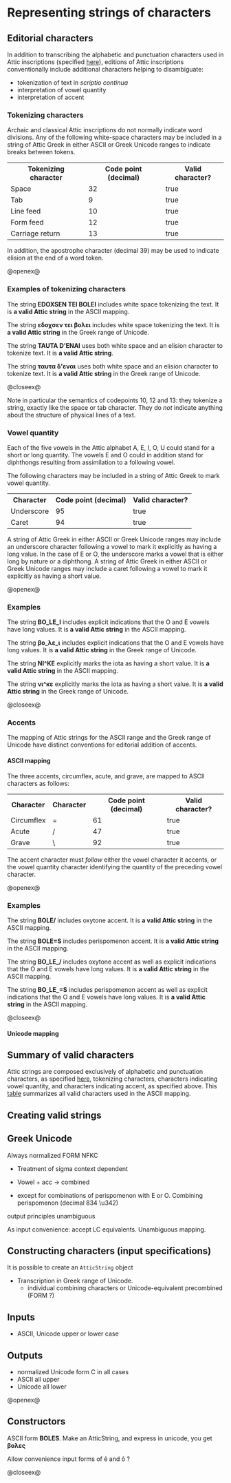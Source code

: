# Representing strings of characters

[$PROFILE$]: extended

## Editorial characters

In addition to transcribing the alphabetic and punctuation characters used in Attic inscriptions (specified [here](AtticCharacters.html)), editions of Attic inscriptions conventionally include additional characters helping to disambiguate:

- tokenization of text in *scriptio continua*
- interpretation of vowel quantity
- interpretation of accent





### Tokenizing characters

Archaic and classical Attic inscriptions do not normally indicate word divisions.  Any of the following white-space characters may be included in a string of Attic Greek in either ASCII or Greek Unicode ranges to indicate breaks between tokens.


<table concordion:execute="#result = isValidCP(#src)">

<tr>
  <th>Tokenizing character</th>
   <th concordion:set="#src">Code point (decimal)</th>
  <th concordion:assertEquals="#result">Valid character?</th>
</tr>

<tr><td>Space</td><td>32</td><td>true</td></tr>
<tr><td>Tab</td><td>9</td><td>true</td></tr>
<tr><td>Line feed</td><td>10</td><td>true</td></tr>
<tr><td>Form feed</td><td>12</td><td>true</td></tr>
<tr><td>Carriage return</td><td>13</td><td>true</td></tr>
</table>

In addition, the apostrophe character (decimal 39) may be used to indicate elision at the end of a word token.

@openex@

### Examples of tokenizing characters

The string
<strong concordion:set="#src">EDOXSEN TEI BOLEI</strong> includes white space tokenizing the text.  It is <strong concordion:assertTrue="isValidString(#src)">a valid Attic string</strong> in the ASCII mapping.

The string
<strong concordion:set="#src">εδοχσεν τει βολει</strong> includes white space tokenizing the text.  It is <strong concordion:assertTrue="isValidUString(#src)">a valid Attic string</strong> in the Greek range of Unicode.



The string
<strong concordion:set="#elide">TAUTA D'ENAI</strong> uses both white space and an elision character to tokenize text. It is <strong concordion:assertTrue="isValidString(#elide)">a valid Attic string</strong>.


The string
<strong concordion:set="#elide">ταυτα δ'εναι</strong> uses both white space and an elision character to tokenize text. It is <strong concordion:assertTrue="isValidUString(#elide)">a valid Attic string</strong> in the Greek range of Unicode.


@closeex@

Note in particular the semantics of codepoints 10, 12 and 13: they tokenize a string, exactly like the space or tab character.  They do *not* indicate anything about the structure of physical lines of a  text.


### Vowel quantity

Each of the five vowels in the Attic alphabet A, E, I, O, U could stand for a short or long quantity.  The vowels E and O could in addition stand for diphthongs resulting from assimilation to a following vowel.



The following characters may be included in a string of Attic Greek to mark vowel quantity.


<table concordion:execute="#result = isValidCP(#src)">

<tr>
  <th>Character</th>
   <th concordion:set="#src">Code point (decimal)</th>
  <th concordion:assertEquals="#result">Valid character?</th>
</tr>

<tr><td>Underscore</td><td>95</td><td>true</td></tr>
<tr><td>Caret</td><td>94</td><td>true</td></tr>

</table>

A string of Attic Greek in either ASCII or Greek Unicode ranges may include an underscore character following a vowel to mark it explicitly as having a long value.  In the case of E or O, the underscore marks a vowel that is either long by nature or a diphthong.  A string of Attic Greek in either ASCII or Greek Unicode ranges may include a caret  following a vowel to mark it explicitly as having a short value.



@openex@
### Examples


The string
<strong concordion:set="#src">BO_LE_I</strong> includes explicit indications that the O and E vowels have long values.  It is <strong concordion:assertTrue="isValidString(#src)">a valid Attic string</strong> in the ASCII mapping.

The string
<strong concordion:set="#src">βο_λε_ι</strong> includes explicit indications that the O and E vowels have long values.  It is <strong concordion:assertTrue="isValidUString(#src)">a valid Attic string</strong> in the Greek range of Unicode.

The string
<strong concordion:set="#src">NI^KE</strong> explicitly marks the iota as having a short value.  It is <strong concordion:assertTrue="isValidString(#src)">a valid Attic string</strong> in the ASCII mapping.


The string
<strong concordion:set="#src">νι^κε</strong> explicitly marks the iota as having a short value.  It is <strong concordion:assertTrue="isValidUString(#src)">a valid Attic string</strong> in the Greek range of Unicode.


@closeex@


### Accents

The mapping of Attic strings for the ASCII range and the Greek range of Unicode have distinct conventions for editorial addition of accents.

#### ASCII mapping

The three accents, circumflex, acute, and grave, are mapped to ASCII characters as follows:



<table concordion:execute="#result = isValidString(#src)">

<tr>
  <th>Character</th>
   <th concordion:set="#src">Character</th>
   <th>Code point (decimal)</th>
  <th concordion:assertEquals="#result">Valid character?</th>
</tr>

<tr><td>Circumflex</td><td>=</td><td>61</td><td>true</td></tr>
<tr><td>Acute</td><td>/</td><td>47</td><td>true</td></tr>
<tr><td>Grave</td><td>\</td><td>92</td><td>true</td></tr>

</table>

The accent character must *follow* either the vowel character it accents, or the vowel quantity character identifying the quantity of the preceding vowel character.



@openex@
### Examples

The string
<strong concordion:set="#src">BOLE/</strong> includes oxytone accent.  It is <strong concordion:assertTrue="isValidString(#src)">a valid Attic string</strong> in the ASCII mapping.


The string
<strong concordion:set="#src">BOLE=S</strong> includes perispomenon accent.  It is <strong concordion:assertTrue="isValidString(#src)">a valid Attic string</strong> in the ASCII mapping.


The string
<strong concordion:set="#src">BO_LE_/</strong> includes oxytone accent as well as explicit indications that the O and E vowels have long values.  It is <strong concordion:assertTrue="isValidString(#src)">a valid Attic string</strong> in the ASCII mapping.



The string
<strong concordion:set="#src">BO_LE_=S</strong> includes perispomenon accent as well as explicit indications that the O and E vowels have long values.  It is <strong concordion:assertTrue="isValidString(#src)">a valid Attic string</strong> in the ASCII mapping.


@closeex@


#### Unicode mapping




## Summary of valid characters

Attic strings are composed exclusively of  alphabetic and punctuation characters, as specified [here](AtticCharacters.html), tokenizing characters, characters indicating vowel quantity, and characters indicating accent, as specified above.  This [table](AsciiSummary.html) summarizes all valid characters used in the ASCII mapping.


## Creating valid strings



## Greek Unicode


Always normalized FORM NFKC

- Treatment of sigma context dependent
- Vowel + acc -> combined

- except for combinations of perispomenon with Ε or Ο.  Combining perispomenon (decimal 834 \u342)

output principles unambiguous

As input convenience: accept LC equivalents.  Unambiguous mapping.




## Constructing characters (input specifications)

It is possible to create an `AtticString` object


- Transcription in Greek range of Unicode.
    - individual combining characters or Unicode-equivalent precombined (FORM ?)



## Inputs

- ASCII, Unicode upper or lower case


## Outputs

- normalized Unicode form C in all cases
- ASCII all upper
- Unicode all lower


@openex@

## Constructors

ASCII form <strong concordion:set="#noacc">BOLES</strong>.  Make an AtticString, and express in unicode, you get <strong concordion:assertEquals="asUnicode(#noacc)">βολες</strong>

Allow convenience input forms of ê and ô ?




@closeex@
